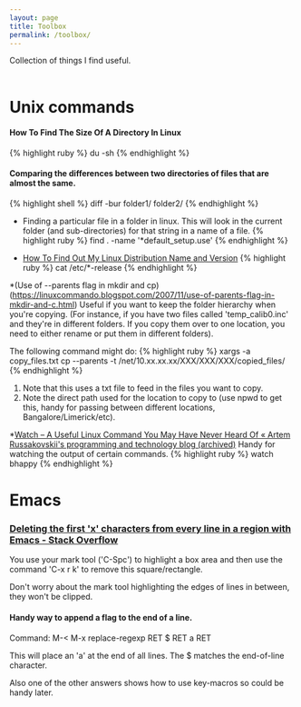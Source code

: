 ```yaml
---
layout: page
title: Toolbox
permalink: /toolbox/
---
```


Collection of things I find useful.
<br><br>

# Unix commands
#### How To Find The Size Of A Directory In Linux
{% highlight ruby %}
du -sh
{% endhighlight %}

#### Comparing the differences between two directories of files that are almost the same.
{% highlight shell %}
diff -bur folder1/ folder2/
{% endhighlight %}

* Finding a particular file in a folder in linux. This will look in the current folder (and sub-directories) for that string in a name of a file.
{% highlight ruby %}
find . -name '*default_setup.use'
{% endhighlight %}

* [How To Find Out My Linux Distribution Name and Version](https://www.cyberciti.biz/faq/find-linux-distribution-name-version-number/)
{% highlight ruby %}
cat /etc/*-release
{% endhighlight %}

*(Use of --parents flag in mkdir and cp)(https://linuxcommando.blogspot.com/2007/11/use-of-parents-flag-in-mkdir-and-c.html)
Useful if you want to keep the folder hierarchy when you're copying.
(For instance, if you have two files called 'temp_calib0.inc' and they're in different folders. If you copy them over to one location, you need to either rename or put them in different folders).

The following command might do:
{% highlight ruby %}
xargs -a copy_files.txt cp --parents -t /net/10.xx.xx.xx/XXX/XXX/XXX/copied_files/
{% endhighlight %}

1. Note that this uses a txt file to feed in the files you want to copy.
2. Note the direct path used for the location to copy to (use npwd to get this, handy for passing between different locations, Bangalore/Limerick/etc).

*[Watch – A Useful Linux Command You May Have Never Heard Of « Artem Russakovskii's programming and technology blog (archived)](http://beerpla.net/2007/08/04/watch-a-useful-linux-command-you-may-have-never-heard-of/)
Handy for watching the output of certain commands.
{% highlight ruby %}
watch bhappy
{% endhighlight %}

# Emacs

### [Deleting the first 'x' characters from every line in a region with Emacs - Stack Overflow](https://stackoverflow.com/questions/15929872/deleting-the-first-x-characters-from-every-line-in-a-region-with-emacs) ##
You use your mark tool ('C-Spc') to highlight a box area and then use the command 'C-x r k' to remove this square/rectangle.

Don't worry about the mark tool highlighting the edges of lines in between, they won't be clipped.



#### Handy way to append a flag to the end of a line.

Command: M-< M-x replace-regexp RET $ RET a RET

This will place an 'a' at the end of all lines. The $ matches the end-of-line character.

Also one of the other answers shows how to use key-macros so could be handy later.



